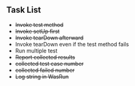 ## Task List

- <s>Invoke test method</s>
- <s>Invoke setUp first</s>
- <s>Invoke tearDown afterward</s>
- Invoke tearDown even if the test method fails
- Run multiple test
- <s>Report collected results</s>
- <s>collected test case number</s>
- <s>collected failed number</s>
- <s>Log string in WasRun</s>